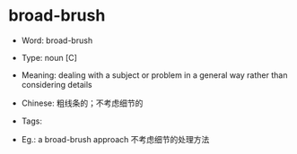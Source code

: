 # broad-brush

- Word: broad-brush

- Type: noun [C]
- Meaning: dealing with a subject or problem in a general way rather than considering details
- Chinese: 粗线条的；不考虑细节的
- Tags: 
- Eg.: a broad-brush approach 不考虑细节的处理方法

